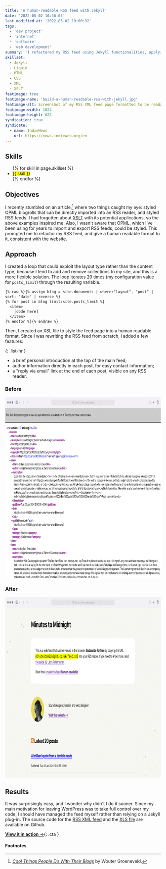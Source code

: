 ```yaml
---
title: 'A human-readable RSS feed with Jekyll'
date: '2022-05-02 10:36:05'
last_modified_at: '2022-05-02 19:00:32'
tags: 
  - 'dev project'
  - 'internet'
  - 'software'
  - 'web development'
summary: 'I refactored my RSS feed using Jekyll functionalities, applying XSLT for presentation to render a human-readable XML feed.'
skillset:
  - Jekyll
  - Liquid
  - HTML
  - CSS
  - XML
  - XSLT
featimage: true
featimage-name: 'build-a-human-readable-rss-with-jekyll.jpg'
featimage-alt: Screenshot of my RSS XML feed page formatted to be readable in a browser
featimage-width: 1024
featimage-height: 622
syndication: true
syndicate:
  - name: IndieNews
    url: https://news.indieweb.org/en
---
```

## Skills

<ul class="list-inline">
  {% for skill in page.skillset %}
  <li><mark>{{ skill }}</mark></li>
  {% endfor %}
</ul>

## Objectives

I recently stumbled on an article,[^1] where two things caught my eye: styled OPML blogrolls that can be directly imported into an RSS reader, and styled RSS feeds. I had forgotten about [XSLT](https://en.wikipedia.org/wiki/XSLT) with its potential applications, so the above examples inspired me. Also, I wasn't aware that OPML, which I’ve been using for years to import and export RSS feeds, could be styled. This prompted me to refactor my RSS feed, and give a human readable format to it, consistent with the website.

## Approach

I created a loop that could exploit the layout type rather than the content type, because I tend to add and remove collections to my site, and this is a more flexible solution. The loop iterates 20 times (my configuration value for `posts_limit`) through the resulting variable.

```liquid
{% raw %}{% assign blog = site.documents | where:"layout", "post" | sort: 'date' | reverse %}
{% for post in blog limit:site.posts_limit %}
  <item>
    [code here]
  </item>
{% endfor %}{% endraw %}
```

Then, I created an XSL file to style the feed page into a human readable format. Since I was rewriting the RSS feed from scratch, I added a few features:

{: .list-hr }
- a brief personal introduction at the top of the main feed;
- author information directly in each post, for easy contact information;
- a "reply via email" link at the end of each post, visible on any RSS reader.

<div class="warning">
  <h3>Before</h3>
  <p><img src="/assets/images/rss-before.png" alt="RSS feed before refactor" width="960" height="584"></p>
  <h3>After</h3>
  <p><img src="/assets/images/rss-after.png" alt="RSS feed after refactor" width="960" height="584"></p>
</div>

## Results

It was surprisingly easy, and I wonder why didn't I do it sooner. Since my main motivation for leaving WordPress was to take full control over my code, I should have managed the feed myself rather than relying on a Jekyll plug-in. The source code for the [RSS XML feed](https://github.com/simonesilvestroni/m2m-website/blob/main/feed.xml) and the [XLS file](https://github.com/simonesilvestroni/m2m-website/blob/main/feed.xsl) are available on Github.

[**View it in action**&nbsp;&rarr;](https://minutestomidnight.co.uk/feed.xml){: .cta }

#### Footnotes

[^1]: [*Cool Things People Do With Their Blogs*](https://brainbaking.com/post/2022/04/cool-things-people-do-with-their-blogs/) by Wouter Groeneveld.